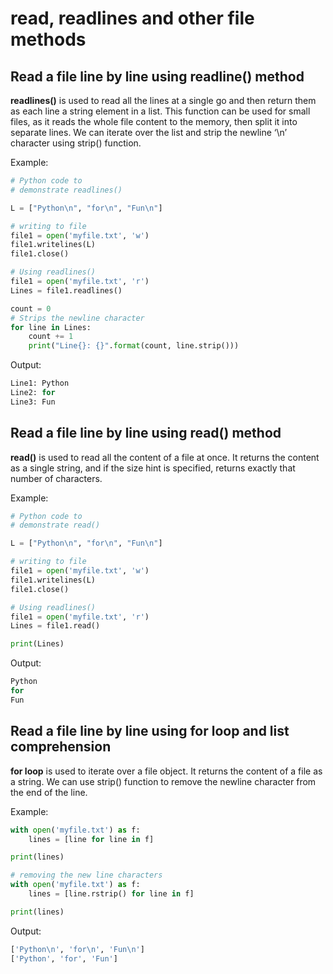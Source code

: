 # read, readlines and other file methods

## Read a file line by line using readline() method

**readlines()** is used to read all the lines at a single go and then return them as each line a string element in a list. This function can be used for small files, as it reads the whole file content to the memory, then split it into separate lines. We can iterate over the list and strip the newline ‘\n’ character using strip() function.

Example:

```python
# Python code to
# demonstrate readlines()

L = ["Python\n", "for\n", "Fun\n"]

# writing to file
file1 = open('myfile.txt', 'w')
file1.writelines(L)
file1.close()

# Using readlines()
file1 = open('myfile.txt', 'r')
Lines = file1.readlines()

count = 0
# Strips the newline character
for line in Lines:
    count += 1
    print("Line{}: {}".format(count, line.strip()))
```

Output:

```python
Line1: Python
Line2: for
Line3: Fun
```

## Read a file line by line using read() method

**read()** is used to read all the content of a file at once. It returns the content as a single string, and if the size hint is specified, returns exactly that number of characters.

Example:

```python
# Python code to
# demonstrate read()

L = ["Python\n", "for\n", "Fun\n"]

# writing to file
file1 = open('myfile.txt', 'w')
file1.writelines(L)
file1.close()

# Using readlines()
file1 = open('myfile.txt', 'r')
Lines = file1.read()

print(Lines)
```

Output:

```python
Python
for
Fun
```

## Read a file line by line using for loop and list comprehension

**for loop** is used to iterate over a file object. It returns the content of a file as a string. We can use strip() function to remove the newline character from the end of the line.

Example:

```python
with open('myfile.txt') as f:
    lines = [line for line in f]

print(lines)

# removing the new line characters
with open('myfile.txt') as f:
    lines = [line.rstrip() for line in f]

print(lines)
```

Output:

```python
['Python\n', 'for\n', 'Fun\n']
['Python', 'for', 'Fun']
```
